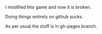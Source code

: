 I modified this game and now it is broken.

Doing things entirely on github sucks.

As per usual the stuff is in gh-pages branch.
